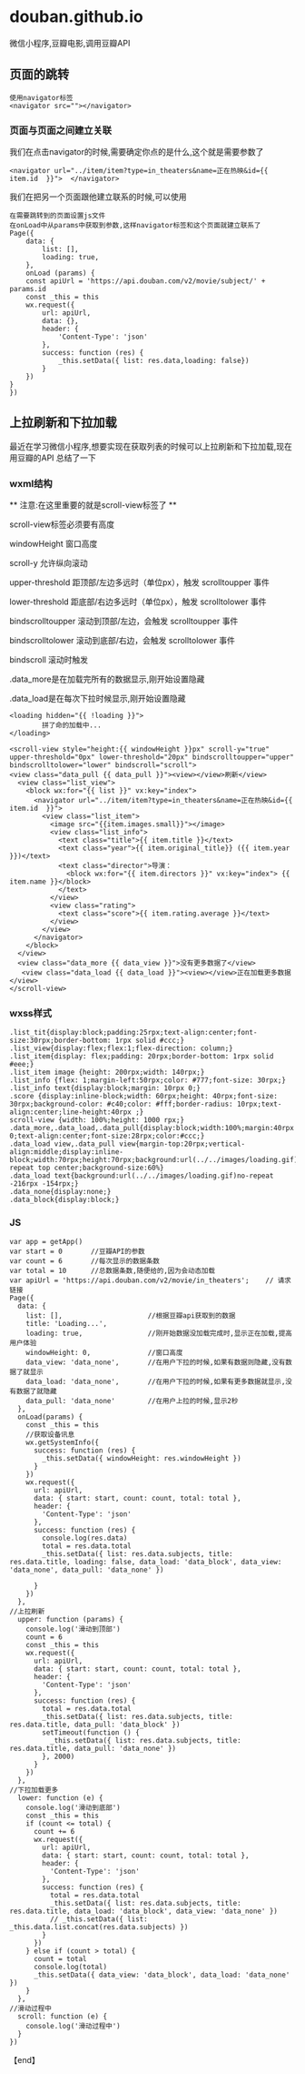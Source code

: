 # douban.github.io
微信小程序,豆瓣电影,调用豆瓣API


## 页面的跳转

	使用navigator标签
	<navigator src=""></navigator>

### 页面与页面之间建立关联
我们在点击navigator的时候,需要确定你点的是什么,这个就是需要参数了

	<navigator url="../item/item?type=in_theaters&name=正在热映&id={{  item.id  }}">  </navigator>

我们在把另一个页面跟他建立联系的时候,可以使用

	在需要跳转到的页面设置js文件
	在onLoad中从params中获取到参数,这样navigator标签和这个页面就建立联系了 
	Page({
	    data: {
	        list: [],
	        loading: true,
	    },
	    onLoad (params) {
	    const apiUrl = 'https://api.douban.com/v2/movie/subject/' + params.id
	    const _this = this
	    wx.request({
	        url: apiUrl,
	        data: {},
	        header: {
	            'Content-Type': 'json'
	        },
	        success: function (res) {
	            _this.setData({ list: res.data,loading: false})
	        }
	    })
	}
	})

## 上拉刷新和下拉加载
最近在学习微信小程序,想要实现在获取列表的时候可以上拉刷新和下拉加载,现在用豆瓣的API
总结了一下

### wxml结构

** 注意:在这里重要的就是scroll-view标签了 **

scroll-view标签必须要有高度

windowHeight 窗口高度

scroll-y 允许纵向滚动

upper-threshold 距顶部/左边多远时（单位px），触发 scrolltoupper 事件

lower-threshold 距底部/右边多远时（单位px），触发 scrolltolower 事件

bindscrolltoupper 滚动到顶部/左边，会触发 scrolltoupper 事件

bindscrolltolower 滚动到底部/右边，会触发 scrolltolower 事件

bindscroll 滚动时触发

.data_more是在加载完所有的数据显示,刚开始设置隐藏

.data_load是在每次下拉时候显示,刚开始设置隐藏
	

	<loading hidden="{{ !loading }}">
	        拼了命的加载中...
	</loading>

	<scroll-view style="height:{{ windowHeight }}px" scroll-y="true" upper-threshold="0px" lower-threshold="20px" bindscrolltoupper="upper" bindscrolltolower="lower" bindscroll="scroll">
	<view class="data_pull {{ data_pull }}"><view></view>刷新</view>
	  <view class="list_view">
	    <block wx:for="{{ list }}" vx:key="index">
	      <navigator url="../item/item?type=in_theaters&name=正在热映&id={{  item.id  }}">
	        <view class="list_item">
	          <image src="{{item.images.small}}"></image>
	          <view class="list_info">
	            <text class="title">{{ item.title }}</text>
	            <text class="year">{{ item.original_title}} ({{ item.year }})</text>
	            <text class="director">导演：
	              <block wx:for="{{ item.directors }}" vx:key="index"> {{ item.name }}</block>
	            </text>
	          </view>
	          <view class="rating">
	            <text class="score">{{ item.rating.average }}</text>
	          </view>
	        </view>
	      </navigator>
	    </block>
	  </view>
	  <view class="data_more {{ data_view }}">没有更多数据了</view>
	   <view class="data_load {{ data_load }}"><view></view>正在加载更多数据</view>
	</scroll-view>

### wxss样式

	.list_tit{display:block;padding:25rpx;text-align:center;font-size:30rpx;border-bottom: 1rpx solid #ccc;}
	.list_view{display:flex;flex:1;flex-direction: column;}
	.list_item{display: flex;padding: 20rpx;border-bottom: 1rpx solid #eee;}
	.list_item image {height: 200rpx;width: 140rpx;}
	.list_info {flex: 1;margin-left:50rpx;color: #777;font-size: 30rpx;}
	.list_info text{display:block;margin: 10rpx 0;}
	.score {display:inline-block;width: 60rpx;height: 40rpx;font-size: 30rpx;background-color: #c40;color: #fff;border-radius: 10rpx;text-align:center;line-height:40rpx ;}
	scroll-view {width: 100%;height: 1000 rpx;}
	.data_more,.data_load,.data_pull{display:block;width:100%;margin:40rpx 0;text-align:center;font-size:28rpx;color:#ccc;}
	.data_load view,.data_pull view{margin-top:20rpx;vertical-align:middle;display:inline-block;width:70rpx;height:70rpx;background:url(../../images/loading.gif)no-repeat top center;background-size:60%}
	.data_load text{background:url(../../images/loading.gif)no-repeat -216rpx -154rpx;}
	.data_none{display:none;}
	.data_block{display:block;}

### JS

	var app = getApp()
	var start = 0       //豆瓣API的参数
	var count = 6       //每次显示的数据条数
	var total = 10		//总数据条数,随便给的,因为会动态加载
	var apiUrl = 'https://api.douban.com/v2/movie/in_theaters';    // 请求链接
	Page({
	  data: {
	    list: [],                     //根据豆瓣api获取到的数据
	    title: 'Loading...',
	    loading: true,                //刚开始数据没加载完成时,显示正在加载,提高用户体验
	    windowHeight: 0,              //窗口高度
	    data_view: 'data_none',       //在用户下拉的时候,如果有数据则隐藏,没有数据了就显示
	    data_load: 'data_none',       //在用户下拉的时候,如果有更多数据就显示,没有数据了就隐藏
	    data_pull: 'data_none'        //在用户上拉的时候,显示2秒
	  },
	  onLoad(params) {
	    const _this = this
	    //获取设备讯息
	    wx.getSystemInfo({
	      success: function (res) {
	        _this.setData({ windowHeight: res.windowHeight })
	      }
	    })
	    wx.request({
	      url: apiUrl,
	      data: { start: start, count: count, total: total },
	      header: {
	        'Content-Type': 'json'
	      },
	      success: function (res) {
	        console.log(res.data)
	        total = res.data.total
	        _this.setData({ list: res.data.subjects, title: res.data.title, loading: false, data_load: 'data_block', data_view: 'data_none', data_pull: 'data_none' })
	
	      }
	    })
	  },
	//上拉刷新
	  upper: function (params) {
	    console.log('滑动到顶部')
	    count = 6
	    const _this = this
	    wx.request({
	      url: apiUrl,
	      data: { start: start, count: count, total: total },
	      header: {
	        'Content-Type': 'json'
	      },
	      success: function (res) {
	        total = res.data.total
	        _this.setData({ list: res.data.subjects, title: res.data.title, data_pull: 'data_block' })
	        setTimeout(function () {
	          _this.setData({ list: res.data.subjects, title: res.data.title, data_pull: 'data_none' })
	        }, 2000)
	      }
	    })
	  },
	//下拉加载更多
	  lower: function (e) {
	    console.log('滑动到底部')
	    const _this = this
	    if (count <= total) {
	      count += 6
	      wx.request({
	        url: apiUrl,
	        data: { start: start, count: count, total: total },
	        header: {
	          'Content-Type': 'json'
	        },
	        success: function (res) {
	          total = res.data.total
	          _this.setData({ list: res.data.subjects, title: res.data.title, data_load: 'data_block', data_view: 'data_none' })
	          // _this.setData({ list: _this.data.list.concat(res.data.subjects) })
	        }
	      })
	    } else if (count > total) {
	      count = total
	      console.log(total)
	      _this.setData({ data_view: 'data_block', data_load: 'data_none' })
	    }
	  },
	//滑动过程中
	  scroll: function (e) {
	    console.log('滑动过程中')
	  }
	})


【end】
